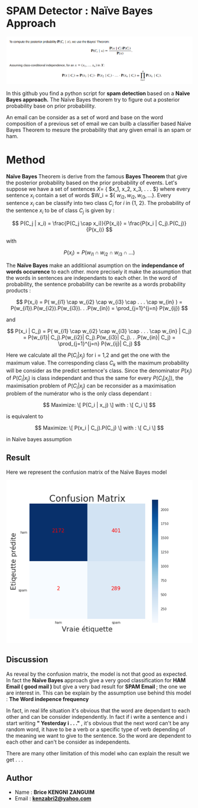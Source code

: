 # SPAM Detector : Naïve Bayes Approach
![Bayes Therem](medias/images/naive_approach.png)

In this github you find a python script for <strong> spam detection </strong> based on a <strong> Naïve Bayes approach.</strong> The Naïve Bayes theorem try to figure out a posterior probability base on prior probabiility. 

An email can be consider as a set of word and base on the word composition of a previous set of email we can builb a classifier  based Naïve Bayes Theorem to mesure the probability that any given email is an spam or ham.

# Method
<strong> Naïve Bayes </strong> Theorem is derive from the famous <strong> Bayes Theorem </strong> that give the posterior probability based on the prior probability of events. Let's suppose we have a set of sentences $X =$ { $x_1, x_2, x_3, . . . $} where every sentence $x_i$ contain a set of words $W_i = ${ $w_{i2} , w_{i2}, w_{i3}, . . .$}. Every sentence $x_i$ can be classify into two class $C_i$ for $i$ in {1, 2}. The probability of the sentence $x_i$ to be of class $C_j$ is given by : 

$$
P(C_j | x_i) = \frac{P(C_j \cap x_i)}{P(x_i)} 
             = \frac{P(x_i | C_j).P(C_j)}{P(x_i)}
$$

with 

$$
P(x_i) = P( w_{i1} \cap w_{i2} \cap w_{i3} \cap . . . )
$$

The <strong> Naïve Bayes </strong> make an additiional asumption on the <strong>independance of words occurence</strong> to each other. more precisely it make the assumption that the words in sentences are independants to each other. In the word of probability, the sentence probability can be rewrite as a words probability products : 

$$
P(x_i) = P( w_{i1} \cap w_{i2} \cap w_{i3} \cap . . . \cap w_{in} )  
       = P(w_{i1}).P(w_{i2}).P(w_{i3}). . .P(w_{in}) 
       = \prod_{j=1}^{j=n} P(w_{ij})
$$

and

$$
P(x_i | C_j) = P( w_{i1} \cap w_{i2} \cap w_{i3} \cap . . . \cap w_{in} | C_j) 
             = P(w_{i1}| C_j).P(w_{i2}| C_j).P(w_{i3}| C_j). . .P(w_{in}| C_j) 
             = \prod_{j=1}^{j=n} P(w_{ij}| C_j)
$$

Here we calculate all the $P(C_i | x_j)$ for i = 1,2 and get the one with the maximum value. The corresponding class $C_k$ with the maximum probability will be consider as the predict sentence's class. Since the denominator $P(x_j)$ of $P(C_i | x_j )$ is class independant and thus the same for every $P(C_i [ x_j])$, the maximisation problem of $P(C_i | x_j)$ can be reconsider as a maximisation problem of the numérator who is the only class dependant :

$$
Maximize: \[ P(C_i | x_j) \]  
with  : \[ C_i \]  
$$

is equivalent to 

$$
Maximize: \[ P(x_i | C_j).P(C_j) \]  
with  : \[ C_i \]  
$$


in Naïve bayes assumption

## Result 
Here  we represent the confusion matrix of the Naïve Bayes model 

![confusion matrix](medias/images/confusion_matrix.png)

## Discussion

As reveal by the confusion matrix, the model is not that good as expected. In fact the <strong> Naïve Bayes </strong> approach give a very good classification for <strong> HAM Email ( good mail ) </strong> but give a very bad result for <strong> SPAM Email </strong>; the one we are interest in. This can be explain by the assumption use behind this model : <strong> The Word indepence frequency </strong>

In fact, in real life situation it's obvious that the word are dependant to each other and can be consider independently. In fact if i write a sentence and i start writing <strong>" Yesterday i . . ." </strong>, it's obvious that the next word can't be any random word, it have to be a verb or a specific type of verb depending of the meaning we want to give to the sentence. So the word are dependent to each other and can't be consider as independents.

There are many other limitation of this model who can explain the result we get . . .

## Author
- Name : <strong> Brice KENGNI ZANGUIM </strong>
- Email : <strong> kenzabri2@yahoo.com </strong>